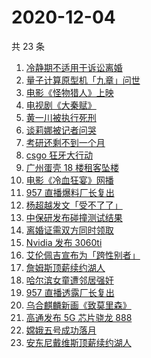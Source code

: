 # 2020-12-04

共 23 条

<!-- BEGIN ZHIHUSEARCH -->
<!-- 最后更新时间 Fri Dec 04 2020 22:07:11 GMT+0800 (CST) -->
1. [冷静期不适用于诉讼离婚](https://www.zhihu.com/search?q=离婚冷静期)
1. [量子计算原型机「九章」问世](https://www.zhihu.com/search?q=九章)
1. [电影《怪物猎人》上映](https://www.zhihu.com/search?q=怪物猎人电影)
1. [电视剧《大秦赋》](https://www.zhihu.com/search?q=大秦赋)
1. [黄一川被执行死刑](https://www.zhihu.com/search?q=黄一川)
1. [谈莉娜被记者问哭](https://www.zhihu.com/search?q=谈莉娜)
1. [考研还剩不到一个月](https://www.zhihu.com/search?q=考研)
1. [csgo 狂牙大行动](https://www.zhihu.com/search?q=csgo大行动)
1. [广州蛋壳 18 楼租客坠楼](https://www.zhihu.com/search?q=广州蛋壳坠楼)
1. [电影《冷血狂宴》网播](https://www.zhihu.com/search?q=冷血狂宴)
1. [957 直播爆料厂长复出](https://www.zhihu.com/search?q=厂长复出)
1. [杨超越发文「受不了了」 ](https://www.zhihu.com/search?q=杨超越)
1. [中保研发布碰撞测试结果](https://www.zhihu.com/search?q=中保研)
1. [离婚证需双方同时领取](https://www.zhihu.com/search?q=离婚冷静期)
1. [Nvidia 发布 3060ti ](https://www.zhihu.com/search?q=3060ti)
1. [艾伦佩吉宣布为「跨性别者」](https://www.zhihu.com/search?q=跨性别者)
1. [詹姆斯顶薪续约湖人](https://www.zhihu.com/search?q=詹姆斯)
1. [哈尔滨女童遭邻居强奸](https://www.zhihu.com/search?q=哈尔滨女童)
1. [957 直播透露厂长复出](https://www.zhihu.com/search?q=厂长复出)
1. [乌合麒麟新画《致莫里森》](https://www.zhihu.com/search?q=致莫里森)
1. [高通发布 5G 芯片骁龙 888](https://www.zhihu.com/search?q=骁龙888)
1. [嫦娥五号成功落月](https://www.zhihu.com/search?q=嫦娥五号)
1. [安东尼戴维斯顶薪续约湖人](https://www.zhihu.com/search?q=安东尼戴维斯)
<!-- END ZHIHUSEARCH -->
